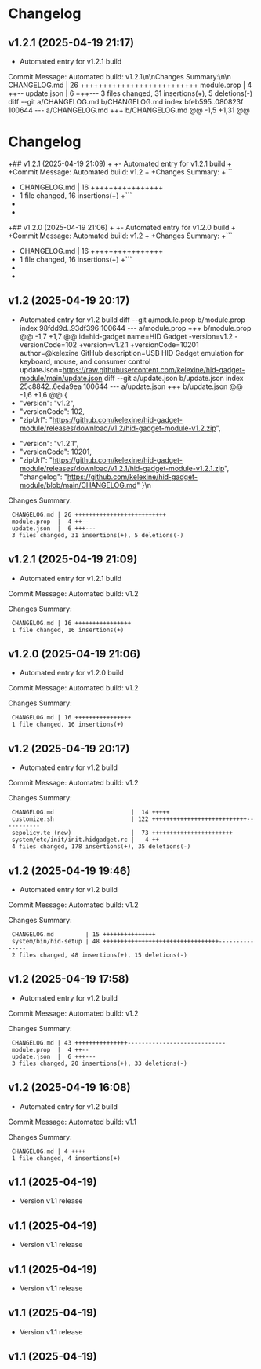 # Changelog

## v1.2.1 (2025-04-19 21:17)

- Automated entry for v1.2.1 build

Commit Message: Automated build: v1.2.1\n\nChanges Summary:\n\n CHANGELOG.md | 26 ++++++++++++++++++++++++++  module.prop  |  4 ++--  update.json  |  6 +++---  3 files changed, 31 insertions(+), 5 deletions(-)
  diff --git a/CHANGELOG.md b/CHANGELOG.md
  index bfeb595..080823f 100644
  --- a/CHANGELOG.md
  +++ b/CHANGELOG.md
  @@ -1,5 +1,31 @@
   # Changelog
  
  +## v1.2.1 (2025-04-19 21:09)
  +
  +- Automated entry for v1.2.1 build
  +
  +Commit Message: Automated build: v1.2
  +
  +Changes Summary:
  +```
  + CHANGELOG.md | 16 ++++++++++++++++
  + 1 file changed, 16 insertions(+)
  +```
  +
  +
  +## v1.2.0 (2025-04-19 21:06)
  +
  +- Automated entry for v1.2.0 build
  +
  +Commit Message: Automated build: v1.2
  +
  +Changes Summary:
  +```
  + CHANGELOG.md | 16 ++++++++++++++++
  + 1 file changed, 16 insertions(+)
  +```
  +
  +
   ## v1.2 (2025-04-19 20:17)
  
   - Automated entry for v1.2 build
  diff --git a/module.prop b/module.prop
  index 98fdd9d..93df396 100644
  --- a/module.prop
  +++ b/module.prop
  @@ -1,7 +1,7 @@
   id=hid-gadget
   name=HID Gadget
  -version=v1.2
  -versionCode=102
  +version=v1.2.1
  +versionCode=10201
   author=@kelexine GitHub
   description=USB HID Gadget emulation for keyboard, mouse, and consumer control
   updateJson=https://raw.githubusercontent.com/kelexine/hid-gadget-module/main/update.json
  diff --git a/update.json b/update.json
  index 25c8842..6eda9ea 100644
  --- a/update.json
  +++ b/update.json
  @@ -1,6 +1,6 @@
   {
  -  "version": "v1.2",
  -  "versionCode": 102,
  -  "zipUrl": "https://github.com/kelexine/hid-gadget-module/releases/download/v1.2/hid-gadget-module-v1.2.zip",
  +  "version": "v1.2.1",
  +  "versionCode": 10201,
  +  "zipUrl": "https://github.com/kelexine/hid-gadget-module/releases/download/v1.2.1/hid-gadget-module-v1.2.1.zip",
     "changelog": "https://github.com/kelexine/hid-gadget-module/blob/main/CHANGELOG.md"
   }\n

Changes Summary:
```
 CHANGELOG.md | 26 ++++++++++++++++++++++++++
 module.prop  |  4 ++--
 update.json  |  6 +++---
 3 files changed, 31 insertions(+), 5 deletions(-)
```


## v1.2.1 (2025-04-19 21:09)

- Automated entry for v1.2.1 build

Commit Message: Automated build: v1.2

Changes Summary:
```
 CHANGELOG.md | 16 ++++++++++++++++
 1 file changed, 16 insertions(+)
```


## v1.2.0 (2025-04-19 21:06)

- Automated entry for v1.2.0 build

Commit Message: Automated build: v1.2

Changes Summary:
```
 CHANGELOG.md | 16 ++++++++++++++++
 1 file changed, 16 insertions(+)
```


## v1.2 (2025-04-19 20:17)

- Automated entry for v1.2 build

Commit Message: Automated build: v1.2

Changes Summary:
```
 CHANGELOG.md                      |  14 +++++
 customize.sh                      | 122 +++++++++++++++++++++++++++-----------
 sepolicy.te (new)                 |  73 +++++++++++++++++++++++
 system/etc/init/init.hidgadget.rc |   4 ++
 4 files changed, 178 insertions(+), 35 deletions(-)
```


## v1.2 (2025-04-19 19:46)

- Automated entry for v1.2 build

Commit Message: Automated build: v1.2

Changes Summary:
```
 CHANGELOG.md         | 15 +++++++++++++++
 system/bin/hid-setup | 48 +++++++++++++++++++++++++++++++++---------------
 2 files changed, 48 insertions(+), 15 deletions(-)
```


## v1.2 (2025-04-19 17:58)

- Automated entry for v1.2 build

Commit Message: Automated build: v1.2

Changes Summary:
```
 CHANGELOG.md | 43 +++++++++++++++----------------------------
 module.prop  |  4 ++--
 update.json  |  6 +++---
 3 files changed, 20 insertions(+), 33 deletions(-)
```


## v1.2 (2025-04-19 16:08)

- Automated entry for v1.2 build

Commit Message: Automated build: v1.1

Changes Summary:
```
 CHANGELOG.md | 4 ++++
 1 file changed, 4 insertions(+)
```


## v1.1 (2025-04-19)

- Version v1.1 release

## v1.1 (2025-04-19)

- Version v1.1 release

## v1.1 (2025-04-19)

- Version v1.1 release

## v1.1 (2025-04-19)

- Version v1.1 release

## v1.1 (2025-04-19)
